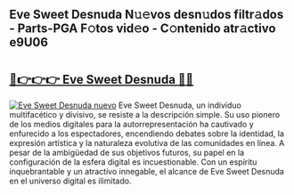 ## Eve Sweet Desnuda N𝚞𝚎vos desn𝚞dos filtr𝚊dos - Parts-PGA F𝚘tos vid𝚎o - C𝚘ntenido atr𝚊ctivo e9U06

# <h2><a href="http://mb4rjq.tromn.icu/?c=Eve+Sweet+Desnuda">🔗👉👉👉 Eve Sweet Desnuda 🔗🔗</a></h2>

[![Eve Sweet Desnuda nuevo](https://i.imgur.com/pEAQMta.gif)](http://mb4rjq.tromn.icu/?c=Eve+Sweet+Desnuda)
Eve Sweet Desnuda, un individuo multifacético y divisivo, se resiste a la descripción simple. Su uso pionero de los medios digitales para la autorrepresentación ha cautivado y enfurecido a los espectadores, encendiendo debates sobre la identidad, la expresión artística y la naturaleza evolutiva de las comunidades en línea. A pesar de la ambigüedad de sus objetivos futuros, su papel en la configuración de la esfera digital es incuestionable. Con un espíritu inquebrantable y un atractivo innegable, el alcance de Eve Sweet Desnuda en el universo digital es ilimitado.
